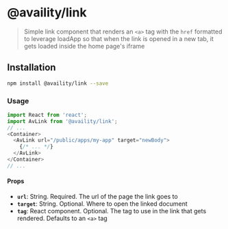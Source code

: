 # @availity/link

> Simple link component that renders an `<a>` tag with the `href` formatted to leverage loadApp so that when the link is opened in a new tab, it gets loaded inside the home page's iframe

## Installation

```bash
npm install @availity/link --save
```

### Usage

```javascript
import React from 'react';
import AvLink from '@availity/link';
// ...
<Container>
  <AvLink url="/public/apps/my-app" target="newBody">
    {/* ... */}
  </AvLink>
</Container>
// ...
```

#### Props

- **`url`**: String. Required. The url of the page the link goes to
- **`target`**: String. Optional. Where to open the linked document
- **`tag`**: React component. Optional. The tag to use in the link that gets rendered. Defaults to an `<a>` tag

